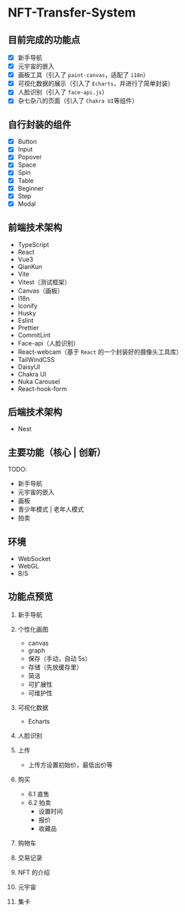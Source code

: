 # NFT-Transfer-System

## 目前完成的功能点

- [x] 新手导航
- [x] 元宇宙的嵌入
- [x] 画板工具（引入了 `paint-canvas`，适配了 `i18n`）
- [x] 可视化数据的展示（引入了 `Echarts`，并进行了简单封装）
- [x] 人脸识别（引入了 `face-api.js`）
- [x] 杂七杂八的页面（引入了 `Chakra UI`等组件）

## 自行封装的组件

- [x] Button
- [x] Input
- [x] Popover
- [x] Space
- [x] Spin
- [x] Table
- [x] Beginner
- [x] Step
- [x] Modal

## 前端技术架构

- TypeScript
- React
- Vue3
- QianKun
- Vite
- Vitest（测试框架）
- Canvas（画板）
- I18n
- Iconify
- Husky
- Eslint
- Prettier
- CommitLint
- Face-api（人脸识别）
- React-webcam（基于 `React` 的一个封装好的摄像头工具库）
- TailWindCSS
- DaisyUI
- Chakra UI
- Nuka Carousel
- React-hook-form

## 后端技术架构

- Nest

## 主要功能（核心 | 创新）

TODO:

- 新手导航
- 元宇宙的嵌入
- 画板
- 青少年模式 | 老年人模式
- 拍卖

## 环境

- WebSocket
- WebGL
- B/S

## 功能点预览

1. 新手导航

2. 个性化画图
   - canvas
   - graph
   - 保存（手动，自动 5s）
   - 存储（先放缓存里）
   - 简洁
   - 可扩展性
   - 可维护性
3. 可视化数据

   - Echarts

4. 人脸识别

5. 上传

   - 上传方设置初始价，最低出价等

6. 购买

   - 6.1 直售
   - 6.2 拍卖
     - 设置时间
     - 报价
     - 收藏品

7. 购物车
8. 交易记录
9. NFT 的介绍
10. 元宇宙
11. 集卡
